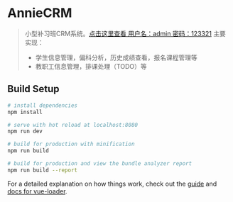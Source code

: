 # AnnieCRM

> 小型补习班CRM系统。[点击这里查看 用户名：admin 密码：123321](http://crm.wjmwjmwb.com) 
> 主要实现：
> * 学生信息管理，偏科分析，历史成绩查看，报名课程管理等
> * 教职工信息管理，排课处理（TODO）等

## Build Setup

``` bash
# install dependencies
npm install

# serve with hot reload at localhost:8080
npm run dev

# build for production with minification
npm run build

# build for production and view the bundle analyzer report
npm run build --report
```

For a detailed explanation on how things work, check out the [guide](http://vuejs-templates.github.io/webpack/) and [docs for vue-loader](http://vuejs.github.io/vue-loader).
